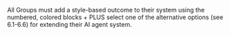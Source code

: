 All Groups must add a style-based outcome to their system using  the numbered, colored blocks + PLUS select one of the alternative options (see 6.1-6.6) for extending their AI agent system.
